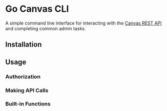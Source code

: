 # Go Canvas CLI

A simple command line interface for interacting with the [Canvas REST API](https://canvas.instructure.com/doc/api/) and completing common admin tasks.

## Installation

## Usage

### Authorization

### Making API Calls

### Built-in Functions
